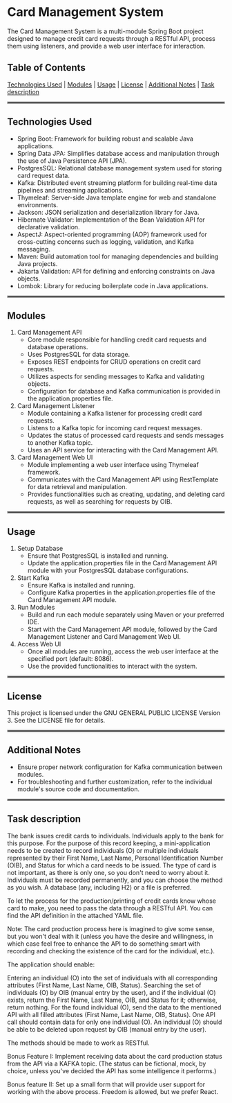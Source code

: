 <h1>Card Management System</h1>
The Card Management System is a multi-module Spring Boot project designed to manage credit card requests through a RESTful API, process them using listeners, and provide a web user interface for interaction.

## Table of Contents

[Technologies Used](#technologies-used) | [Modules](#modules) | [Usage](#usage) | [License](#license) | [Additional Notes](#additional-notes) | [Task description](#task-description)

<hr style="border:2px solid gray"> </hr>

## Technologies Used

- Spring Boot: Framework for building robust and scalable Java applications.
- Spring Data JPA: Simplifies database access and manipulation through the use of Java Persistence API (JPA).
- PostgresSQL: Relational database management system used for storing card request data.
- Kafka: Distributed event streaming platform for building real-time data pipelines and streaming applications.
- Thymeleaf: Server-side Java template engine for web and standalone environments.
- Jackson: JSON serialization and deserialization library for Java.
- Hibernate Validator: Implementation of the Bean Validation API for declarative validation.
- AspectJ: Aspect-oriented programming (AOP) framework used for cross-cutting concerns such as logging, validation, and
  Kafka messaging.
- Maven: Build automation tool for managing dependencies and building Java projects.
- Jakarta Validation: API for defining and enforcing constraints on Java objects.
- Lombok: Library for reducing boilerplate code in Java applications.

<hr style="border:2px solid gray"> </hr>

## Modules

1. Card Management API
   - Core module responsible for handling credit card requests and database operations.
   - Uses PostgresSQL for data storage.
   - Exposes REST endpoints for CRUD operations on credit card requests.
   - Utilizes aspects for sending messages to Kafka and validating objects.
   - Configuration for database and Kafka communication is provided in the application.properties file.
2. Card Management Listener
   - Module containing a Kafka listener for processing credit card requests.
   - Listens to a Kafka topic for incoming card request messages.
   - Updates the status of processed card requests and sends messages to another Kafka topic.
   - Uses an API service for interacting with the Card Management API.
3. Card Management Web UI
   - Module implementing a web user interface using Thymeleaf framework.
   - Communicates with the Card Management API using RestTemplate for data retrieval and manipulation.
   - Provides functionalities such as creating, updating, and deleting card requests, as well as searching for requests
     by OIB.

<hr style="border:2px solid gray"> </hr>

## Usage

1. Setup Database
   - Ensure that PostgresSQL is installed and running.
   - Update the application.properties file in the Card Management API module with your PostgresSQL database
     configurations.
2. Start Kafka
   - Ensure Kafka is installed and running.
   - Configure Kafka properties in the application.properties file of the Card Management API module.
3. Run Modules
   - Build and run each module separately using Maven or your preferred IDE.
   - Start with the Card Management API module, followed by the Card Management Listener and Card Management Web UI.
4. Access Web UI
   - Once all modules are running, access the web user interface at the specified port (default: 8086).
   - Use the provided functionalities to interact with the system.

<hr style="border:2px solid gray"> </hr>

## License

This project is licensed under the GNU GENERAL PUBLIC LICENSE Version 3. See the LICENSE file for details.

<hr style="border:2px solid gray"> </hr>

## Additional Notes

- Ensure proper network configuration for Kafka communication between modules.
- For troubleshooting and further customization, refer to the individual module's source code and documentation.

<hr style="border:2px solid gray"> </hr>

## Task description

The bank issues credit cards to individuals. Individuals apply to the bank for this purpose. For the purpose of this
record keeping, a mini-application needs to be created to record individuals (O) or multiple individuals represented by
their First Name, Last Name, Personal Identification Number (OIB), and Status for which a card needs to be issued. The
type of card is not important, as there is only one, so you don't need to worry about it. Individuals must be recorded
permanently, and you can choose the method as you wish. A database (any, including H2) or a file is preferred.

To let the process for the production/printing of credit cards know whose card to make, you need to pass the data
through a RESTful API. You can find the API definition in the attached YAML file.

Note: The card production process here is imagined to give some sense, but you won't deal with it (unless you have the
desire and willingness, in which case feel free to enhance the API to do something smart with recording and checking the
existence of the card for the individual, etc.).

The application should enable:

Entering an individual (O) into the set of individuals with all corresponding attributes (First Name, Last Name, OIB,
Status).
Searching the set of individuals (O) by OIB (manual entry by the user), and if the individual (O) exists, return the
First Name, Last Name, OIB, and Status for it; otherwise, return nothing.
For the found individual (O), send the data to the mentioned API with all filled attributes (First Name, Last Name, OIB,
Status).
One API call should contain data for only one individual (O).
An individual (O) should be able to be deleted upon request by OIB (manual entry by the user).

The methods should be made to work as RESTful.

Bonus Feature I:
Implement receiving data about the card production status from the API via a KAFKA topic. (The status can be fictional,
mock, by choice, unless you've decided the API has some intelligence it performs.)

Bonus feature II:
Set up a small form that will provide user support for working with the above process. Freedom is allowed, but we prefer
React.